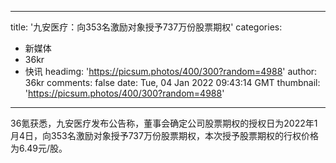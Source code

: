 
---
title: '九安医疗：向353名激励对象授予737万份股票期权'
categories: 
 - 新媒体
 - 36kr
 - 快讯
headimg: 'https://picsum.photos/400/300?random=4988'
author: 36kr
comments: false
date: Tue, 04 Jan 2022 09:43:14 GMT
thumbnail: 'https://picsum.photos/400/300?random=4988'
---

<div>   
36氪获悉，九安医疗发布公告称，董事会确定公司股票期权的授权日为2022年1月4日，向353名激励对象授予737万份股票期权，本次授予股票期权的行权价格为6.49元/股。  
</div>
            